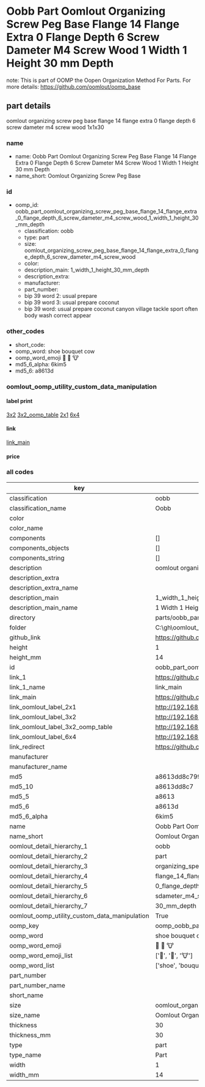 # Oobb Part Oomlout Organizing Screw Peg Base Flange 14 Flange Extra 0 Flange Depth 6 Screw Dameter M4 Screw Wood 1 Width 1 Height 30 mm Depth  

note: This is part of OOMP the Oopen Organization Method For Parts. For more details: https://github.com/oomlout/oomp_base

##  part details
  



oomlout organizing screw peg base flange 14 flange extra 0 flange depth 6 screw dameter m4 screw wood 1x1x30



### name
* name: Oobb Part Oomlout Organizing Screw Peg Base Flange 14 Flange Extra 0 Flange Depth 6 Screw Dameter M4 Screw Wood 1 Width 1 Height 30 mm Depth
* name_short: Oomlout Organizing Screw Peg Base
### id
* oomp_id: oobb_part_oomlout_organizing_screw_peg_base_flange_14_flange_extra_0_flange_depth_6_screw_dameter_m4_screw_wood_1_width_1_height_30_mm_depth
  * classification: oobb
  * type: part
  * size: oomlout_organizing_screw_peg_base_flange_14_flange_extra_0_flange_depth_6_screw_dameter_m4_screw_wood
  * color: 
  * description_main: 1_width_1_height_30_mm_depth
  * description_extra: 
  * manufacturer: 
  * part_number: 
  * bip 39 word 2: usual prepare
  * bip 39 word 3: usual prepare coconut
  * bip 39 word: usual prepare coconut canyon village tackle sport often body wash correct appear

### other_codes
* short_code: 
* oomp_word: shoe bouquet cow
* oomp_word_emoji :shoe: :bouquet: :cow:
* md5_6_alpha: 6kim5
* md5_6: a8613d






### oomlout_oomp_utility_custom_data_manipulation
#### label print
[3x2](http://192.168.1.245:1112/?label=oomp%206kim5)
[3x2_oomp_table](http://192.168.1.108:1112/?label=oomp%206kim5)
[2x1](http://192.168.1.242:1112/?label=oomp%206kim5)
[6x4](http://192.168.1.55:1112/?label=oomp%206kim5)    

#### link

[link_main](https://github.com/oomlout/oomlout_oobb_version_4_generated_parts/tree/main/navigation_oomp/oobb/part/oomlout_organizing_screw_peg_base_flange_14_flange_extra_0_flange_depth_6_screw_dameter_m4_screw_wood/1_width_1_height_30_mm_depth/part)                              

#### price







### all codes 
| key | value |  
| --- | --- |  
| classification | oobb |  
| classification_name | Oobb |  
| color |  |  
| color_name |  |  
| components | [] |  
| components_objects | [] |  
| components_string | [] |  
| description | oomlout organizing screw peg base flange 14 flange extra 0 flange depth 6 screw dameter m4 screw wood 1x1x30 |  
| description_extra |  |  
| description_extra_name |  |  
| description_main | 1_width_1_height_30_mm_depth |  
| description_main_name | 1 Width 1 Height 30 mm Depth |  
| directory | parts/oobb_part_oomlout_organizing_screw_peg_base_flange_14_flange_extra_0_flange_depth_6_screw_dameter_m4_screw_wood_1_width_1_height_30_mm_depth |  
| folder | C:\gh\oomlout_oobb_version_4_generated_parts\parts\oobb_part_oomlout_organizing_screw_peg_base_flange_14_flange_extra_0_flange_depth_6_screw_dameter_m4_screw_wood_1_width_1_height_30_mm_depth |  
| github_link | https://github.com/oomlout/oomlout_oomp_part_src/tree/main/parts/oobb_part_oomlout_organizing_screw_peg_base_flange_14_flange_extra_0_flange_depth_6_screw_dameter_m4_screw_wood_1_width_1_height_30_mm_depth |  
| height | 1 |  
| height_mm | 14 |  
| id | oobb_part_oomlout_organizing_screw_peg_base_flange_14_flange_extra_0_flange_depth_6_screw_dameter_m4_screw_wood_1_width_1_height_30_mm_depth |  
| link_1 | https://github.com/oomlout/oomlout_oobb_version_4_generated_parts/tree/main/navigation_oomp/oobb/part/oomlout_organizing_screw_peg_base_flange_14_flange_extra_0_flange_depth_6_screw_dameter_m4_screw_wood/1_width_1_height_30_mm_depth/part |  
| link_1_name | link_main |  
| link_main | https://github.com/oomlout/oomlout_oobb_version_4_generated_parts/tree/main/navigation_oomp/oobb/part/oomlout_organizing_screw_peg_base_flange_14_flange_extra_0_flange_depth_6_screw_dameter_m4_screw_wood/1_width_1_height_30_mm_depth/part |  
| link_oomlout_label_2x1 | http://192.168.1.242:1112/?label=oomp%206kim5 |  
| link_oomlout_label_3x2 | http://192.168.1.245:1112/?label=oomp%206kim5 |  
| link_oomlout_label_3x2_oomp_table | http://192.168.1.108:1112/?label=oomp%206kim5 |  
| link_oomlout_label_6x4 | http://192.168.1.55:1112/?label=oomp%206kim5 |  
| link_redirect | https://github.com/oomlout/oomlout_oobb_version_4_generated_parts/tree/main/parts/oobb_oomlout_organizing_screw_peg_base_flange_14_flange_extra_0_flange_depth_6_screw_dameter_m4_screw_wood_01_01_30 |  
| manufacturer |  |  
| manufacturer_name |  |  
| md5 | a8613dd8c799ba57747a021c59ea7f81 |  
| md5_10 | a8613dd8c7 |  
| md5_5 | a8613 |  
| md5_6 | a8613d |  
| md5_6_alpha | 6kim5 |  
| name | Oobb Part Oomlout Organizing Screw Peg Base Flange 14 Flange Extra 0 Flange Depth 6 Screw Dameter M4 Screw Wood 1 Width 1 Height 30 mm Depth |  
| name_short | Oomlout Organizing Screw Peg Base |  
| oomlout_detail_hierarchy_1 | oobb |  
| oomlout_detail_hierarchy_2 | part |  
| oomlout_detail_hierarchy_3 | organizing_speg_base |  
| oomlout_detail_hierarchy_4 | flange_14_flange_extra |  
| oomlout_detail_hierarchy_5 | 0_flange_depth_6 |  
| oomlout_detail_hierarchy_6 | sdameter_m4_swood |  
| oomlout_detail_hierarchy_7 | 30_mm_depth |  
| oomlout_oomp_utility_custom_data_manipulation | True |  
| oomp_key | oomp_oobb_part_oomlout_organizing_screw_peg_base_flange_14_flange_extra_0_flange_depth_6_screw_dameter_m4_screw_wood_1_width_1_height_30_mm_depth |  
| oomp_word | shoe bouquet cow |  
| oomp_word_emoji | :shoe: :bouquet: :cow: |  
| oomp_word_emoji_list | [':shoe:', ':bouquet:', ':cow:'] |  
| oomp_word_list | ['shoe', 'bouquet', 'cow'] |  
| part_number |  |  
| part_number_name |  |  
| short_name |  |  
| size | oomlout_organizing_screw_peg_base_flange_14_flange_extra_0_flange_depth_6_screw_dameter_m4_screw_wood |  
| size_name | Oomlout Organizing Screw Peg Base Flange 14 Flange Extra 0 Flange Depth 6 Screw Dameter M4 Screw Wood |  
| thickness | 30 |  
| thickness_mm | 30 |  
| type | part |  
| type_name | Part |  
| width | 1 |  
| width_mm | 14 |  
